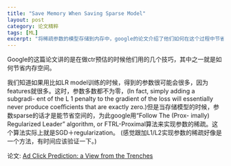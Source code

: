 ```yaml
---
title: "Save Memory When Saving Sparse Model"
layout: post
category: 论文精粹
tags: [ML]
excerpt: "将稀疏参数的模型存储到内存中，google的论文介绍了他们如何在这个过程中节省内存空间。"
---
```


Google的这篇论文讲的是在做ctr预估的时候他们用的几个技巧，其中之一就是如何节省内存空间。

我们知道如果用比如LR model训练的时候，得到的参数很可能会很多，因为features就很多。这时，参数多数都不为零，(In fact, simply adding a subgradi- ent of the L 1 penalty to the gradient of the loss will essentially never produce coeﬃcients that are exactly zero.)但是当存储模型的时候，参数sparse的话才是能节省空间的，为此google用“Follow The (Prox- imally) Regularized Leader” algorithm, or FTRL-Proximal算法来实现参数的稀疏。这个算法实际上就是SGD＋regularization。
(感觉跟加L1/L2实现参数的稀疏好像是一个方法，有时间应该验证一下。)

论文: [Ad Click Prediction: a View from the Trenches]

[Ad Click Prediction: a View from the Trenches]:https://static.googleusercontent.com/media/research.google.com/zh-CN//pubs/archive/41159.pdf
